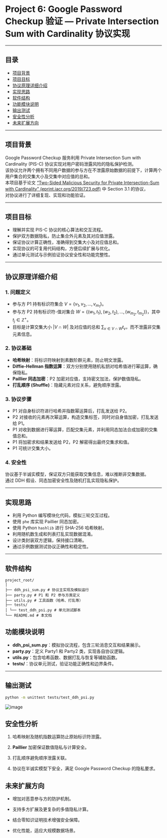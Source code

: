 # Project 6: Google Password Checkup 验证 — Private Intersection Sum with Cardinality 协议实现

---

## 目录

- [项目背景](#项目背景)  
- [项目目标](#项目目标)  
- [协议原理详细介绍](#协议原理详细介绍)  
- [实现思路](#实现思路)  
- [软件结构](#软件结构)  
- [功能模块说明](#功能模块说明)
- [输出测试](#输出测试) 
- [安全性分析](#安全性分析)  
- [未来扩展方向](#未来扩展方向)  


---

## 项目背景

Google Password Checkup 服务利用 Private Intersection Sum with Cardinality (PIS-C) 协议实现对用户密码泄露风险的隐私保护检测。  
该协议允许两个拥有不同用户数据的参与方在不泄露原始数据的前提下，计算两个用户集合的交集大小及交集中对应值的总和。  
本项目基于论文 [“Two-Sided Malicious Security for Private Intersection-Sum with Cardinality” (eprint.iacr.org/2019/723.pdf)](https://eprint.iacr.org/2019/723.pdf) 中 Section 3.1 的协议，  
对协议进行了详细复现、实现和功能验证。

---

## 项目目标

- 理解并实现 PIS-C 协议的核心算法和交互流程。  
- 保护双方数据隐私，防止集合外元素及其对应值泄露。  
- 保证协议计算正确性，准确得到交集大小及对应值总和。  
- 实现协议的可复用代码结构，方便后续扩展与优化。  
- 通过单元测试与示例验证协议安全性和功能完整性。

---

## 协议原理详细介绍

### 1. 问题定义

- 参与方 P1 持有标识符集合 $V = \{v_1, v_2, ..., v_{m_1}\}$。  
- 参与方 P2 持有标识符-值对集合 $W = \{(w_1, t_1), (w_2, t_2), ..., (w_{m_2}, t_{m_2})\}$，其中 $t_j \in \mathbb{Z}^+$。  
- 目标是计算交集大小 $|V \cap W|$ 及对应值的总和 $\sum_{v \in V \cap W} t_v$，而不泄露非交集元素信息。

### 2. 协议基础

- **哈希映射**：将标识符映射到素数阶群元素，防止明文泄露。  
- **Diffie-Hellman 指数运算**：双方分别使用随机私钥对哈希值进行幂运算，确保隐私。  
- **Paillier 同态加密**：P2 加密对应值，支持密文加法，保护数值隐私。  
- **打乱顺序 (Shuffle)**：隐藏元素对应关系，避免顺序泄露。

### 3. 协议步骤

- P1 对自身标识符进行哈希并指数幂运算后，打乱发送给 P2。  
- P2 对接收的元素再次幂运算，构造交集标签，同时对自身值加密，打乱发送给 P1。  
- P1 对收到数据进行幂运算，匹配交集元素，并利用同态加法合成加密的交集值总和。  
- P1 将加密求和结果发送给 P2，P2 解密得出最终交集求和值。  
- P1 可统计交集大小。

### 4. 安全性

协议基于半诚实模型，保证双方只能获取交集信息，难以推断非交集数据。  
通过 DDH 假设、同态加密安全性及随机打乱实现隐私保护。

---

## 实现思路

- 利用 Python 编写模块化代码，模拟三轮交互过程。  
- 使用 `phe` 库实现 Paillier 同态加密。  
- 使用 Python `hashlib` 进行 SHA-256 哈希映射。  
- 利用随机数生成和列表打乱实现数据混淆。  
- 设计类封装双方逻辑，保持接口清晰。  
- 通过示例数据测试协议正确性和稳定性。

---

## 软件结构

```
project_root/
│
├── ddh_psi_sum.py # 协议主实现及模拟运行
├── party.py # P1 和 P2 参与方类定义
├── utils.py # 工具函数（哈希、打乱等）
├── tests/
│ └── test_ddh_psi.py # 单元测试脚本
└── README.md # 本文档

```

## 功能模块说明

- **ddh_psi_sum.py**：模拟协议流程，包含三轮消息交互和结果展示。  
- **party.py**：定义 Party1 和 Party2 类，实现各自协议逻辑。  
- **utils.py**：包含哈希函数、数据打乱与恢复等辅助函数。  
- **tests/**：协议单元测试，验证功能正确性和边界条件。  

---

## 输出测试

```bash
python -m unittest tests/test_ddh_psi.py
```

![image]()

## 安全性分析

1. 哈希映射及随机指数运算防止原始标识符泄露。

2. __Paillier__ 加密保证数值隐私与计算安全。

3. 打乱顺序避免顺序泄露关联。

4. 协议在半诚实模型下安全，满足 Google Password Checkup 的隐私要求。

## 未来扩展方向

* 增加对恶意参与方的防护机制。

* 支持多方扩展及更复杂的多值隐私计算。

* 结合零知识证明技术增强安全保障。

* 优化性能，适应大规模数据场景。
